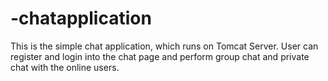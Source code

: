 # -chatapplication
This is the simple chat application, which runs on Tomcat Server. User can register and login into the chat page and perform group chat and private chat with the online users.
